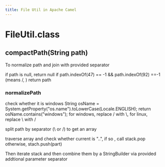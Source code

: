 ```yaml
---
title: File Util in Apache Camel
---
```

# FileUtil.class

## compactPath(String path)
To normalize path and join with provided separator

if path is null, return null
if path.indexOf(47) == -1 && path.indexOf(92) ==-1 (means /, \) return path

### normalizePath

check whether it is windows
String osName = System.getProperty("os.name").toLowerCase(Locale.ENGLISH);
        return osName.contains("windows");
for windows, replace / with \\, for linux, replace \\ with /

split path by separator (\\ or /) to get an array

traverse array and check whether current is "..", if so , call stack.pop
otherwise, stach.push(part)

Then iterate stack and then combine them by a StringBuilder via provided addtional parameter separator

